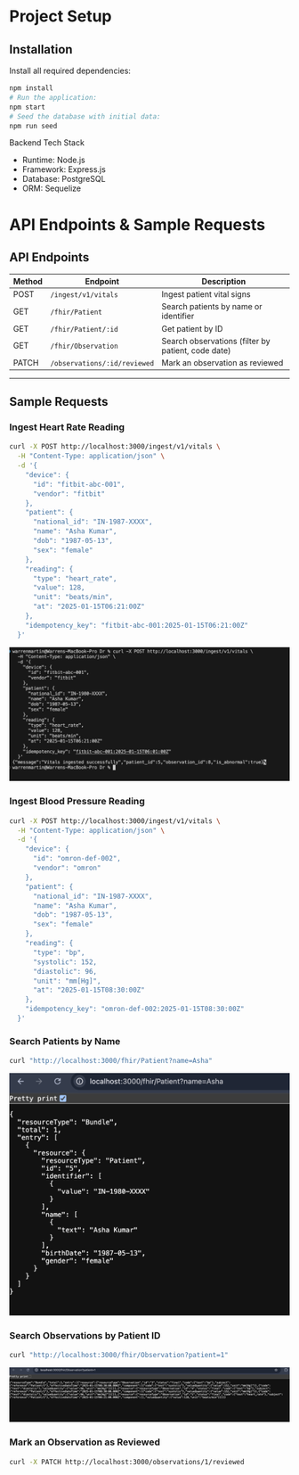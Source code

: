 # Project Setup

## Installation

Install all required dependencies:

```bash
npm install
# Run the application:
npm start
# Seed the database with initial data:
npm run seed
```

Backend Tech Stack

- Runtime: Node.js
- Framework: Express.js
- Database: PostgreSQL
- ORM: Sequelize

# API Endpoints & Sample Requests

## API Endpoints

| Method | Endpoint                     | Description                                        |
| ------ | ---------------------------- | -------------------------------------------------- |
| POST   | `/ingest/v1/vitals`          | Ingest patient vital signs                         |
| GET    | `/fhir/Patient`              | Search patients by name or identifier              |
| GET    | `/fhir/Patient/:id`          | Get patient by ID                                  |
| GET    | `/fhir/Observation`          | Search observations (filter by patient, code date) |
| PATCH  | `/observations/:id/reviewed` | Mark an observation as reviewed                    |

---

## Sample Requests

### Ingest Heart Rate Reading

```bash
curl -X POST http://localhost:3000/ingest/v1/vitals \
  -H "Content-Type: application/json" \
  -d '{
    "device": {
      "id": "fitbit-abc-001",
      "vendor": "fitbit"
    },
    "patient": {
      "national_id": "IN-1987-XXXX",
      "name": "Asha Kumar",
      "dob": "1987-05-13",
      "sex": "female"
    },
    "reading": {
      "type": "heart_rate",
      "value": 128,
      "unit": "beats/min",
      "at": "2025-01-15T06:21:00Z"
    },
    "idempotency_key": "fitbit-abc-001:2025-01-15T06:21:00Z"
  }'
```

![Injest Vitals](/Images/InjestVitals.png)

### Ingest Blood Pressure Reading

```bash
curl -X POST http://localhost:3000/ingest/v1/vitals \
  -H "Content-Type: application/json" \
  -d '{
    "device": {
      "id": "omron-def-002",
      "vendor": "omron"
    },
    "patient": {
      "national_id": "IN-1987-XXXX",
      "name": "Asha Kumar",
      "dob": "1987-05-13",
      "sex": "female"
    },
    "reading": {
      "type": "bp",
      "systolic": 152,
      "diastolic": 96,
      "unit": "mm[Hg]",
      "at": "2025-01-15T08:30:00Z"
    },
    "idempotency_key": "omron-def-002:2025-01-15T08:30:00Z"
  }'
```

### Search Patients by Name

```bash
curl "http://localhost:3000/fhir/Patient?name=Asha"
```

![Injest Vitals](/Images/SearchPatientsByName.png)

### Search Observations by Patient ID

```bash
curl "http://localhost:3000/fhir/Observation?patient=1"
```

![Injest Vitals](/Images/patientsObv.png)

### Mark an Observation as Reviewed

```bash
curl -X PATCH http://localhost:3000/observations/1/reviewed
```
